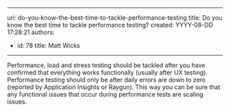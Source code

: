 

---
uri: do-you-know-the-best-time-to-tackle-performance-testing
title: Do you know the best time to tackle performance testing?
created: YYYY-08-DD 17:28:21
authors:
  - id: 78
    title: Matt Wicks
---




<span class='intro'> <p class="ssw15-rteElement-P">Performance, load and stress testing should be tackled after you have confirmed that everything works functionally (usually after UX testing). Performance testing should only be after daily errors are down to zero (reported by Application Insights or Raygun). This way you can be sure that any functional issues that occur during performance tests are scaling issues.<br></p> </span>

<p>​<br><br></p>


